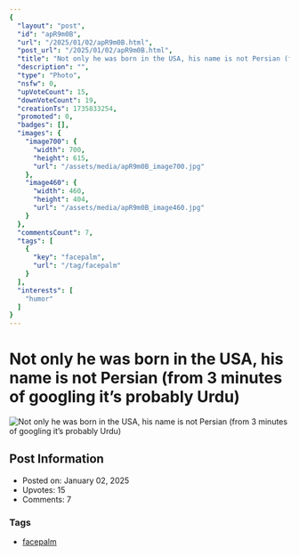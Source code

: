 ```yaml
---
{
  "layout": "post",
  "id": "apR9m0B",
  "url": "/2025/01/02/apR9m0B.html",
  "post_url": "/2025/01/02/apR9m0B.html",
  "title": "Not only he was born in the USA, his name is not Persian (from 3 minutes of googling it’s probably Urdu)",
  "description": "",
  "type": "Photo",
  "nsfw": 0,
  "upVoteCount": 15,
  "downVoteCount": 19,
  "creationTs": 1735833254,
  "promoted": 0,
  "badges": [],
  "images": {
    "image700": {
      "width": 700,
      "height": 615,
      "url": "/assets/media/apR9m0B_image700.jpg"
    },
    "image460": {
      "width": 460,
      "height": 404,
      "url": "/assets/media/apR9m0B_image460.jpg"
    }
  },
  "commentsCount": 7,
  "tags": [
    {
      "key": "facepalm",
      "url": "/tag/facepalm"
    }
  ],
  "interests": [
    "humor"
  ]
}
---
```


# Not only he was born in the USA, his name is not Persian (from 3 minutes of googling it’s probably Urdu)

![Not only he was born in the USA, his name is not Persian (from 3 minutes of googling it’s probably Urdu)](/assets/media/apR9m0B_image700.jpg)

## Post Information

- Posted on: January 02, 2025
- Upvotes: 15
- Comments: 7

### Tags

- [facepalm](/tag/facepalm)

